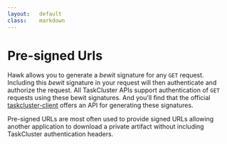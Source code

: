 ```yaml
---
layout:   default
class:    markdown
---
```

Pre-signed Urls
===============

Hawk allows you to generate a _bewit_ signature for any `GET` request. Including
this _bewit_ signature in your request will then authenticate and authorize the
request. All TaskCluster APIs support authentication of `GET` requests using
these bewit signatures. And you'll find that the official
[taskcluster-client](https://github.com/taskcluster/taskcluster-client)
offers an API for generating these signatures.

Pre-signed URLs are most often used to provide signed URLs allowing another
application to download a private artifact without including TaskCluster
authentication headers.
